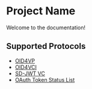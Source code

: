 # Project Name

Welcome to the documentation!

## Supported Protocols

- [OID4VP](https://openid.net/specs/openid-4-verifiable-presentations-1_0.html)
- [OID4VCI](https://openid.net/specs/openid-4-verifiable-credential-issuance-1_0.html)
- [SD-JWT VC](https://www.ietf.org/archive/id/draft-ietf-oauth-selective-disclosure-jwt-08.html)
- [OAuth Token Status List](https://drafts.oauth.net/draft-ietf-oauth-status-list/draft-ietf-oauth-status-list.html)
